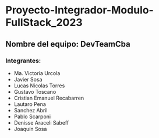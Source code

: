 # Proyecto-Integrador-Modulo-FullStack_2023

## Nombre del equipo: DevTeamCba

### Integrantes:
* Ma. Victoria Urcola
* Javier Sosa
* Lucas Nicolas Torres
* Gustavo Toscano
* Cristian Emanuel Recabarren
* Lautaro Pena
* Sanchez Abril
* Pablo Scarponi
* Denisse Araceli Sabeff
* Joaquín Sosa
